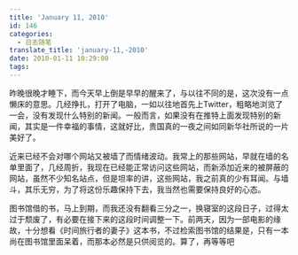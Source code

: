 ```yaml
---
title: 'January 11, 2010'
id: 146
categories:
  - 日志随笔
translate_title: 'january-11,-2010'
date: 2010-01-11 10:29:00
tags:
---
```


昨晚很晚才睡下，而今天早上倒是早早的醒来了，与以往不同的是，这次没有一点懒床的意思。几经挣扎，打开了电脑，一如以往地首先上Twitter，粗略地浏览了一会，没有发现什么特别的新闻。一般而言，如果没有在推特上面发现特别的新闻，其实是一件幸福的事情，这就好比，贵国真的一夜之间如同新华社所说的一片美好了。

近来已经不会对哪个网站又被墙了而情绪波动。我常上的那些网站，早就在墙的名单里面了，几经周折，我现在已经能正常访问这些网站，而新添加近来的被屏蔽的网站，虽然不少知名站点，但是坦率的讲，这些网站，我之前真的少有耳闻。与墙斗，其乐无穷，为了将这份乐趣保持下去，我当然也需要保持良好的心态。

图书馆借的书，马上到期，而我还没有翻看三分之一，换寝室的这段日子，过得太过于颓废了，有必要在接下来的这段时间调整一下。前两天，因为一部电影的缘故，十分想看《时间旅行者的妻子》这本书，不过检索图书馆的结果是，只有一本尚在图书馆里面呆着，而那本必然是只供阅览的。算了，再等等吧
